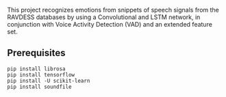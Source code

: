 
This project recognizes emotions from snippets of speech signals from the RAVDESS databases by using a Convolutional and LSTM network, in conjunction with Voice Activity Detection
(VAD) and an extended feature set.

## Prerequisites
```
pip install librosa
pip install tensorflow
pip install -U scikit-learn
pip install soundfile
```
